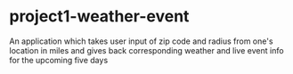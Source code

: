 # project1-weather-event
An application which takes user input of zip code and radius from one's location in miles and gives back corresponding weather and live event info for the upcoming five days 
